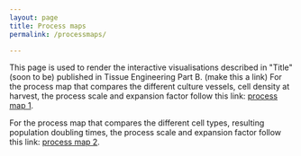 ```yaml
---
layout: page
title: Process maps
permalink: /processmaps/

---
```

This page is used to render the interactive visualisations described in "Title" (soon to be) published in Tissue Engineering Part B. (make this a link)
For the process map that compares the different culture vessels, cell density at harvest, the process scale and expansion factor follow this link: [process map 1][pm1].
 
 
For the process map that compares the different cell types, resulting population doubling times, the process scale and expansion factor follow this link: [process map 2][pm2].



[pm1]: /processmaps/1/
[pm2]: /processmaps/2/